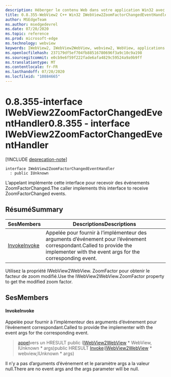 ```yaml
---
description: Héberger le contenu Web dans votre application Win32 avec le contrôle Microsoft Edge WebView2
title: 0.8.355-WebView2 C++ Win32 IWebView2ZoomFactorChangedEventHandler
author: MSEdgeTeam
ms.author: msedgedevrel
ms.date: 07/20/2020
ms.topic: reference
ms.prod: microsoft-edge
ms.technology: webview
keywords: IWebView2, IWebView2WebView, webview2, WebView, applications Win32, Win32, Edge
ms.openlocfilehash: 237179df5ef704fb88516780696f3a9c10c9a198
ms.sourcegitcommit: e0cb9e6f59f222fade6afa4829c59524a9a9b9ff
ms.translationtype: MT
ms.contentlocale: fr-FR
ms.lasthandoff: 07/20/2020
ms.locfileid: "10884665"
---
```

# <span data-ttu-id="1c651-104">0.8.355-interface IWebView2ZoomFactorChangedEventHandler</span><span class="sxs-lookup"><span data-stu-id="1c651-104">0.8.355 - interface IWebView2ZoomFactorChangedEventHandler</span></span> 

[!INCLUDE [deprecation-note](../../includes/deprecation-note.md)]

```
interface IWebView2ZoomFactorChangedEventHandler
  : public IUnknown
```

<span data-ttu-id="1c651-105">L’appelant implémente cette interface pour recevoir des événements ZoomFactorChanged.</span><span class="sxs-lookup"><span data-stu-id="1c651-105">The caller implements this interface to receive ZoomFactorChanged events.</span></span>

## <span data-ttu-id="1c651-106">Résumé</span><span class="sxs-lookup"><span data-stu-id="1c651-106">Summary</span></span>

 <span data-ttu-id="1c651-107">Ses</span><span class="sxs-lookup"><span data-stu-id="1c651-107">Members</span></span>                        | <span data-ttu-id="1c651-108">Descriptions</span><span class="sxs-lookup"><span data-stu-id="1c651-108">Descriptions</span></span>
--------------------------------|---------------------------------------------
[<span data-ttu-id="1c651-109">Invoke</span><span class="sxs-lookup"><span data-stu-id="1c651-109">Invoke</span></span>](#invoke) | <span data-ttu-id="1c651-110">Appelée pour fournir à l’implémenteur des arguments d’événement pour l’événement correspondant.</span><span class="sxs-lookup"><span data-stu-id="1c651-110">Called to provide the implementer with the event args for the corresponding event.</span></span>

<span data-ttu-id="1c651-111">Utilisez la propriété IWebView2WebView. ZoomFactor pour obtenir le facteur de zoom modifié.</span><span class="sxs-lookup"><span data-stu-id="1c651-111">Use the IWebView2WebView.ZoomFactor property to get the modified zoom factor.</span></span>

## <span data-ttu-id="1c651-112">Ses</span><span class="sxs-lookup"><span data-stu-id="1c651-112">Members</span></span>

#### <span data-ttu-id="1c651-113">Invoke</span><span class="sxs-lookup"><span data-stu-id="1c651-113">Invoke</span></span> 

<span data-ttu-id="1c651-114">Appelée pour fournir à l’implémenteur des arguments d’événement pour l’événement correspondant.</span><span class="sxs-lookup"><span data-stu-id="1c651-114">Called to provide the implementer with the event args for the corresponding event.</span></span>

> <span data-ttu-id="1c651-115">[appel](#invoke)vers un HRESULT public ([IWebView2WebView](IWebView2WebView.md) \* WebView, IUnknown \* args)</span><span class="sxs-lookup"><span data-stu-id="1c651-115">public HRESULT [Invoke](#invoke)([IWebView2WebView](IWebView2WebView.md) \* webview,IUnknown \* args)</span></span>

<span data-ttu-id="1c651-116">Il n’y a pas d’arguments d’événement et le paramètre args a la valeur null.</span><span class="sxs-lookup"><span data-stu-id="1c651-116">There are no event args and the args parameter will be null.</span></span>

